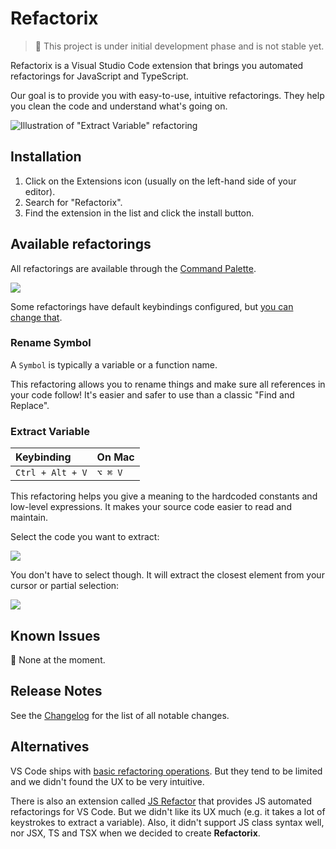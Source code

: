 # Refactorix

> 👷 This project is under initial development phase and is not stable yet.

Refactorix is a Visual Studio Code extension that brings you automated refactorings for JavaScript and TypeScript.

Our goal is to provide you with easy-to-use, intuitive refactorings. They help you clean the code and understand what's going on.

![Illustration of "Extract Variable" refactoring][demo-extract-variable-with-shortcut]

## Installation

1. Click on the Extensions icon (usually on the left-hand side of your editor).
1. Search for "Refactorix".
1. Find the extension in the list and click the install button.

## Available refactorings

All refactorings are available through the [Command Palette][command-palette].

![][demo-command-palette]

Some refactorings have default keybindings configured, but [you can change that][change-keybindings].

### Rename Symbol

A `Symbol` is typically a variable or a function name.

This refactoring allows you to rename things and make sure all references in your code follow! It's easier and safer to use than a classic "Find and Replace".

### Extract Variable

| Keybinding       | On Mac  |
| :--------------- | :------ |
| `Ctrl + Alt + V` | `⌥ ⌘ V` |

This refactoring helps you give a meaning to the hardcoded constants and low-level expressions. It makes your source code easier to read and maintain.

Select the code you want to extract:

![][demo-extract-variable-with-lightbulb]

You don't have to select though. It will extract the closest element from your cursor or partial selection:

![][demo-extract-variable-with-shortcut]

## Known Issues

🌈 None at the moment.

## Release Notes

See the [Changelog][changelog] for the list of all notable changes.

## Alternatives

VS Code ships with [basic refactoring operations][vscode-refactorings]. But they tend to be limited and we didn't found the UX to be very intuitive.

There is also an extension called [JS Refactor][js-refactor] that provides JS automated refactorings for VS Code. But we didn't like its UX much (e.g. it takes a lot of keystrokes to extract a variable). Also, it didn't support JS class syntax well, nor JSX, TS and TSX when we decided to create **Refactorix**.

<!-- Links -->

[command-palette]: https://code.visualstudio.com/docs/getstarted/userinterface#_command-palette
[change-keybindings]: https://code.visualstudio.com/docs/getstarted/keybindings
[vscode-refactorings]: https://code.visualstudio.com/docs/editor/refactoring
[js-refactor]: https://marketplace.visualstudio.com/items?itemName=cmstead.jsrefactor
[changelog]: https://github.com/nicoespeon/refactorix/blob/master/CHANGELOG.md

<!-- Demo images -->

[demo-command-palette]: https://github.com/nicoespeon/refactorix/blob/master/docs/demo/command-palette.png?raw=true
[demo-extract-variable-with-lightbulb]: https://github.com/nicoespeon/refactorix/blob/master/docs/demo/extract-variable-with-lightbulb.gif?raw=true
[demo-extract-variable-with-shortcut]: https://github.com/nicoespeon/refactorix/blob/master/docs/demo/extract-variable-with-shortcut.gif?raw=true
